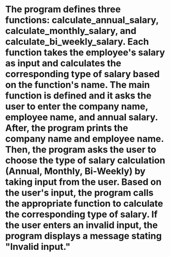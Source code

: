 # The program defines three functions: calculate_annual_salary, calculate_monthly_salary, and calculate_bi_weekly_salary. Each function takes the employee's salary as input and calculates the corresponding type of salary based on the function's name. The main function is defined and it asks the user to enter the company name, employee name, and annual salary. After, the program prints the company name and employee name. Then, the program asks the user to choose the type of salary calculation (Annual, Monthly, Bi-Weekly) by taking input from the user.  Based on the user's input, the program calls the appropriate function to calculate the corresponding type of salary. If the user enters an invalid input, the program displays a message stating "Invalid input."